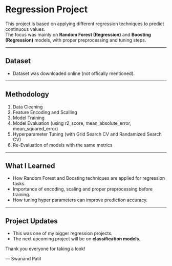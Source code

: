 # Regression Project  

This project is based on applying different regression techniques to predict continuous values.  
The focus was mainly on **Random Forest (Regression)** and **Boosting (Regression)** models, with proper preprocessing and tuning steps.  

---

## Dataset  
- Dataset was downloaded online (not offically mentioned).  

---

## Methodology  
1. Data Cleaning  
2. Feature Encoding and Scalling  
3. Model Training  
4. Model Evaluation (using r2_score, mean_absolute_error, mean_squared_error)  
5. Hyperparameter Tuning (with Grid Search CV and Randamized Search CV)  
6. Re-Evaluation of models with the same metrics  

---

## What I Learned  
- How Random Forest and Boosting techniques are applied for regression tasks.  
- Importance of encoding, scaling and proper preprocessing before training.  
- How tuning hyper parameters can improve prediction accuracy.  

---

## Project Updates  
- This was one of my bigger regression projects.  
- The next upcoming project will be on **classification models**.  

Thank you everyone for taking a look!  

— Swanand Patil  

